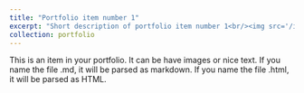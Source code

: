```yaml
---
title: "Portfolio item number 1"
excerpt: "Short description of portfolio item number 1<br/><img src='/images/picprofilecropped.png'>"
collection: portfolio
---
```


This is an item in your portfolio. It can be have images or nice text. If you name the file .md, it will be parsed as markdown. If you name the file .html, it will be parsed as HTML. 
